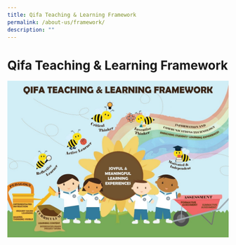 ```yaml
---
title: Qifa Teaching & Learning Framework
permalink: /about-us/framework/
description: ""
---
```

Qifa Teaching & Learning Framework
============================

![](/images/Done/Done/Qifa%20Teaching%20and%20Learning.jpg)